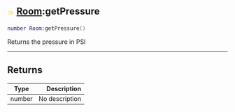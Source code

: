 ## ![shared](../../.gitbook/assets/shared.png) [Room](https://iaswiki.rawr.dev/readme/room):getPressure

```lua
number Room:getPressure()
```

Returns the pressure in PSI

------
## Returns

| Type   | Description |
| ------ | ----------: |
| number | No description |

